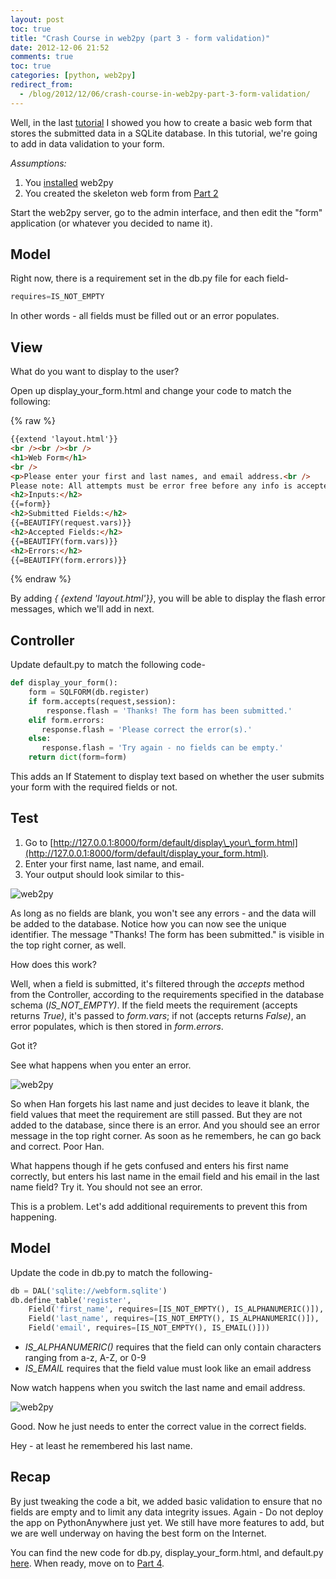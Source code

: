 ```yaml
---
layout: post
toc: true
title: "Crash Course in web2py (part 3 - form validation)"
date: 2012-12-06 21:52
comments: true
toc: true
categories: [python, web2py]
redirect_from:
  - /blog/2012/12/06/crash-course-in-web2py-part-3-form-validation/
---
```



Well, in the last [tutorial](http://mherman.org/blog/2012/12/01/crash-course-in-web2py-part-2-web-forms/) I showed you  how to create a basic web form that stores the submitted data in a SQLite database. In this tutorial, we're going to add in data validation to your form.

*Assumptions:*

1.  You [installed](http://mherman.org/blog/2012/11/27/crash-course-in-web2py-part-1/) web2py
1.  You created the skeleton web form from [Part 2](http://mherman.org/blog/2012/12/01/crash-course-in-web2py-part-2-web-forms/#.U5btEpRdUZ0)

Start the web2py server, go to the admin interface, and then edit the "form" application (or whatever you decided to name it).

## Model

Right now, there is a requirement set in the db.py file for each field-

``` python
requires=IS_NOT_EMPTY
```

In other words - all fields must be filled out or an error populates.

## View

What do you want to display to the user?

Open up display\_your\_form.html and change your code to match the following:

{% raw %}
``` html
{{extend 'layout.html'}}
<br /><br /><br />
<h1>Web Form</h1>
<br />
<p>Please enter your first and last names, and email address.<br />
Please note: All attempts must be error free before any info is accepted.</p>
<h2>Inputs:</h2>
{{=form}}
<h2>Submitted Fields:</h2>
{{=BEAUTIFY(request.vars)}}
<h2>Accepted Fields:</h2>
{{=BEAUTIFY(form.vars)}}
<h2>Errors:</h2>
{{=BEAUTIFY(form.errors)}}
```
{% endraw %}

By adding *{ {extend 'layout.html'}}*, you will be able to display the flash error messages, which we'll add in next.

## Controller

Update default.py to match the following code-

``` python
def display_your_form():
    form = SQLFORM(db.register)
    if form.accepts(request,session):
        response.flash = 'Thanks! The form has been submitted.'
    elif form.errors:
       response.flash = 'Please correct the error(s).'
    else:
       response.flash = 'Try again - no fields can be empty.'
    return dict(form=form)
```

This adds an If Statement to display text based on whether the user submits your form with the required fields or not.

## Test

1.  Go to [http://127.0.0.1:8000/form/default/display\_your\_form.html](http://127.0.0.1:8000/form/default/display_your_form.html).
2.  Enter your first name, last name, and email.
3.  Your output should look similar to this-

![web2py](https://www.backwardsteps.com/uploads/2012-12-05_0954.png)

As long as no fields are blank, you won't see any errors - and the data will be added to the database. Notice how you can now see the unique identifier. The message "Thanks! The form has been submitted." is visible in the top right corner, as well.

How does this work?

Well, when a field is submitted, it's filtered through the *accepts* method from the Controller, according to the requirements specified in the database schema (*IS\_NOT\_EMPTY)*. If the field meets the requirement (accepts returns *True)*, it's passed to *form.vars*; if not (accepts returns *False)*, an error populates, which is then stored in *form.errors*.

Got it?

See what happens when you enter an error.

![web2py](https://www.backwardsteps.com/uploads/2012-12-05_1001.png)

So when Han forgets his last name and just decides to leave it blank, the field values that meet the requirement are still passed. But they are not added to the database, since there is an error. And you should see an error message in the top right corner. As soon as he remembers, he can go back and correct. Poor Han.

What happens though if he gets confused and enters his first name correctly, but enters his last name in the email field and his email in the last name field? Try it. You should not see an error.

This is a problem. Let's add additional requirements to prevent this from happening.

## Model

Update the code in db.py to match the following-

``` python
db = DAL('sqlite://webform.sqlite')
db.define_table('register',
    Field('first_name', requires=[IS_NOT_EMPTY(), IS_ALPHANUMERIC()]),
    Field('last_name', requires=[IS_NOT_EMPTY(), IS_ALPHANUMERIC()]),
    Field('email', requires=[IS_NOT_EMPTY(), IS_EMAIL()]))
```

*   *IS_ALPHANUMERIC()* requires that the field can only contain characters ranging from a-z, A-Z, or 0-9
*   *IS_EMAIL* requires that the field value must look like an email address

Now watch happens when you switch the last name and email address.

![web2py](https://www.backwardsteps.com/uploads/2012-12-05_1007.png)

Good. Now he just needs to enter the correct value in the correct fields.

Hey - at least he remembered his last name.

## Recap

By just tweaking the code a bit, we added basic validation to ensure that no fields are empty and to limit any data integrity issues. Again - Do not deploy the app on PythonAnywhere just yet. We still have more features to add, but we are well underway on having the best form on the Internet.

You can find the new code for db.py, display\_your\_form.html, and default.py [here](https://github.com/mjhea0/web2py/tree/master/form%20-%20part%202). When ready, move on to [Part 4](http://mherman.org/blog/2012/12/09/crash-course-in-web2py-part-4-managing-form-records/#.U5bvg5RdUZ0).
